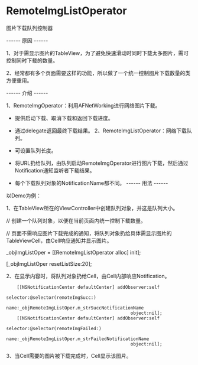 RemoteImgListOperator
=====================

图片下载队列控制器

------ 原因 ------

1、对于需显示图片的TableView，为了避免快速滑动时同时下载太多图片，需可控制同时下载的数量。

2、经常都有多个页面需要这样的功能，所以做了一个统一控制图片下载数量的类方便重用。

------ 介绍 ------

1、RemoteImgOperator：利用AFNetWorking进行网络图片下载。

- 提供启动下载、取消下载和返回下载进度。
- 通过delegate返回最终下载结果。
2、RemoteImgListOperator：网络下载队列。

- 可设置队列长度。
- 将URL扔给队列，由队列启动RemoteImgOperator进行图片下载，然后通过Notification通知监听者下载结果。
- 每个下载队列对象的NotificationName都不同。
------ 用法 ------

以Demo为例：

1、在TableView所在的ViewController中创建队列对象，并这是队列大小。

// 创建一个队列对象，以便在当前页面内统一控制下载数量。

// 页面不需响应图片下载完成的通知，将队列对象扔给具体需显示图片的TableViewCell，由Cell响应通知并显示图片。

_objImgListOper = [[RemoteImgListOperator alloc] init];

[_objImgListOper resetListSize:20];

2、在显示内容时，将队列对象扔给Cell，由Cell内部响应Notification。

        [[NSNotificationCenter defaultCenter] addObserver:self
                                                 selector:@selector(remoteImgSucc:)
                                                     name:_objRemoteImgListOper.m_strSuccNotificationName
                                                   object:nil];
        [[NSNotificationCenter defaultCenter] addObserver:self
                                                 selector:@selector(remoteImgFailed:)
                                                     name:_objRemoteImgListOper.m_strFailedNotificationName
                                                   object:nil];
3、当Cell需要的图片被下载完成时，Cell显示该图片。

